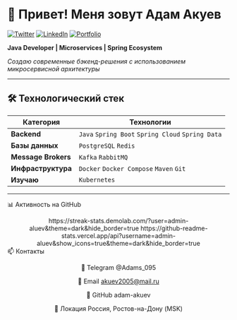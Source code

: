 # 👋 Привет! Меня зовут Адам Акуев

[![Twitter](https://img.shields.io/badge/Twitter-1DA1F2?style=for-the-badge&logo=twitter&logoColor=white)](https://twitter.com/ваш-аккаунт)
[![LinkedIn](https://img.shields.io/badge/LinkedIn-0077B5?style=for-the-badge&logo=linkedin&logoColor=white)](https://linkedin.com/in/ваш-аккаунт)
[![Portfolio](https://img.shields.io/badge/Portfolio-%23000000.svg?style=for-the-badge&logo=firefox&logoColor=#FF7139)](https://ваше-портфолио.here)

**Java Developer | Microservices | Spring Ecosystem**

*Создаю современные бэкенд-решения с использованием микросервисной архитектуры*

---

## 🛠 Технологический стек

| **Категория** | **Технологии** |
|---------------|----------------|
| **Backend** | `Java` `Spring Boot` `Spring Cloud` `Spring Data` |
| **Базы данных** | `PostgreSQL` `Redis` |
| **Message Brokers** | `Kafka` `RabbitMQ` |
| **Инфраструктура** | `Docker` `Docker Compose` `Maven` `Git` |
| **Изучаю** | `Kubernetes` |

---

📊 Активность на GitHub
<div align="center">
https://streak-stats.demolab.com/?user=admin-aluev&theme=dark&hide_border=true
https://github-readme-stats.vercel.app/api?username=admin-aluev&show_icons=true&theme=dark&hide_border=true

</div>
📫 Контакты
<div align="center">
  
📱 Telegram	@Adams_095

📧 Email	akuev2005@mail.ru

💼 GitHub	adam-akuev

📍 Локация	Россия, Ростов-на-Дону (MSK)
</div>

